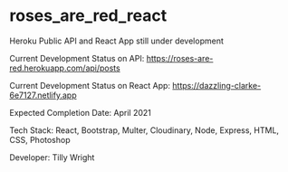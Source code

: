 # roses_are_red_react

Heroku Public API and React App still under development

Current Development Status on API: https://roses-are-red.herokuapp.com/api/posts

Current Development Status on React App: https://dazzling-clarke-6e7127.netlify.app

Expected Completion Date: April 2021

Tech Stack: React, Bootstrap, Multer, Cloudinary, Node, Express, HTML, CSS, Photoshop

Developer: Tilly Wright

